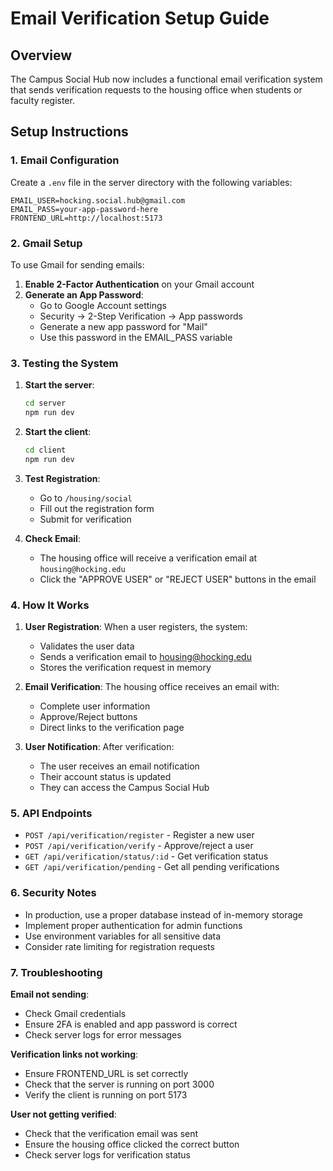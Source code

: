 # Email Verification Setup Guide

## Overview
The Campus Social Hub now includes a functional email verification system that sends verification requests to the housing office when students or faculty register.

## Setup Instructions

### 1. Email Configuration
Create a `.env` file in the server directory with the following variables:

```env
EMAIL_USER=hocking.social.hub@gmail.com
EMAIL_PASS=your-app-password-here
FRONTEND_URL=http://localhost:5173
```

### 2. Gmail Setup
To use Gmail for sending emails:

1. **Enable 2-Factor Authentication** on your Gmail account
2. **Generate an App Password**:
   - Go to Google Account settings
   - Security → 2-Step Verification → App passwords
   - Generate a new app password for "Mail"
   - Use this password in the EMAIL_PASS variable

### 3. Testing the System

1. **Start the server**:
   ```bash
   cd server
   npm run dev
   ```

2. **Start the client**:
   ```bash
   cd client
   npm run dev
   ```

3. **Test Registration**:
   - Go to `/housing/social`
   - Fill out the registration form
   - Submit for verification

4. **Check Email**:
   - The housing office will receive a verification email at `housing@hocking.edu`
   - Click the "APPROVE USER" or "REJECT USER" buttons in the email

### 4. How It Works

1. **User Registration**: When a user registers, the system:
   - Validates the user data
   - Sends a verification email to housing@hocking.edu
   - Stores the verification request in memory

2. **Email Verification**: The housing office receives an email with:
   - Complete user information
   - Approve/Reject buttons
   - Direct links to the verification page

3. **User Notification**: After verification:
   - The user receives an email notification
   - Their account status is updated
   - They can access the Campus Social Hub

### 5. API Endpoints

- `POST /api/verification/register` - Register a new user
- `POST /api/verification/verify` - Approve/reject a user
- `GET /api/verification/status/:id` - Get verification status
- `GET /api/verification/pending` - Get all pending verifications

### 6. Security Notes

- In production, use a proper database instead of in-memory storage
- Implement proper authentication for admin functions
- Use environment variables for all sensitive data
- Consider rate limiting for registration requests

### 7. Troubleshooting

**Email not sending**:
- Check Gmail credentials
- Ensure 2FA is enabled and app password is correct
- Check server logs for error messages

**Verification links not working**:
- Ensure FRONTEND_URL is set correctly
- Check that the server is running on port 3000
- Verify the client is running on port 5173

**User not getting verified**:
- Check that the verification email was sent
- Ensure the housing office clicked the correct button
- Check server logs for verification status 